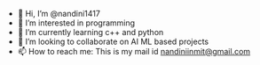 - 👋 Hi, I’m @nandini1417
- 👀 I’m interested in programming
- 🌱 I’m currently learning c++ and python
- 💞️ I’m looking to collaborate on AI ML based projects
- 📫 How to reach me: This is my mail id  nandiniinmit@gmail.com

<!---
nandini14l7/nandini14l7 is a ✨ special ✨ repository because its `README.md` (this file) appears on your GitHub profile.
You can click the Preview link to take a look at your changes.
--->
